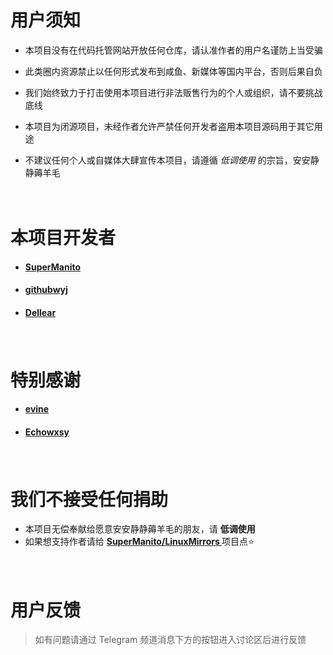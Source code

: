 # __用户须知__ <!-- {docsify-ignore} -->
- 本项目没有在代码托管网站开放任何仓库，请认准作者的用户名谨防上当受骗 <!-- {docsify-ignore} -->

- 此类圈内资源禁止以任何形式发布到咸鱼、新媒体等国内平台，否则后果自负 <!-- {docsify-ignore} -->

- 我们始终致力于打击使用本项目进行非法贩售行为的个人或组织，请不要挑战底线 <!-- {docsify-ignore} -->

- 本项目为闭源项目，未经作者允许严禁任何开发者盗用本项目源码用于其它用途 <!-- {docsify-ignore} -->

- 不建议任何个人或自媒体大肆宣传本项目，请遵循 *低调使用* 的宗旨，安安静静薅羊毛 <!-- {docsify-ignore} -->

ㅤ

# __本项目开发者__ <!-- {docsify-ignore} -->

- #### [SuperManito](https://github.com/SuperManito)
- #### [githubwyj](https://github.com/githubwyj)
- #### [Dellear](https://github.com/Dellear)

ㅤ

# __特别感谢__ <!-- {docsify-ignore} -->
- #### [evine](https://gitee.com/evine)
- #### [Echowxsy](https://github.com/echowxsy)

ㅤ

# __我们不接受任何捐助__ <!-- {docsify-ignore} -->
- 本项目无偿奉献给愿意安安静静薅羊毛的朋友，请 **低调使用** <!-- {docsify-ignore} -->
- 如果想支持作者请给 __[ SuperManito/LinuxMirrors ](https://github.com/SuperManito/LinuxMirrors)__ 项目点⭐ <!-- {docsify-ignore} -->

ㅤ

# __用户反馈__ <!-- {docsify-ignore} -->
> 如有问题请通过 Telegram 频道消息下方的按钮进入讨论区后进行反馈
